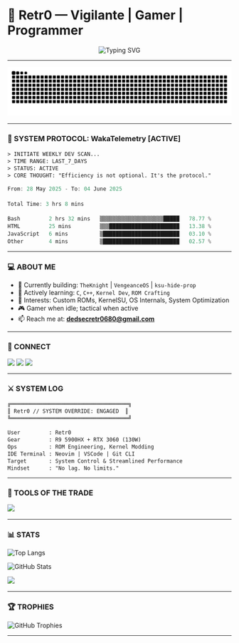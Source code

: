 # 🦇 Retr0 — Vigilante | Gamer | Programmer

<p align="center">
  <img src="https://readme-typing-svg.demolab.com?font=Fira+Code&duration=2000&pause=1000&center=true&vCenter=true&width=435&lines=Vigilante+Online...;System+Protocol+Activated...;Code.+Hack.+Deploy." alt="Typing SVG" />
</p>

---

<img src="https://raw.githubusercontent.com/Retr0680/Retr0680/output/snake.svg" alt="Snake animation" />

---

### 🧬 SYSTEM PROTOCOL: WakaTelemetry [ACTIVE]
```
> INITIATE WEEKLY DEV SCAN...
> TIME RANGE: LAST_7_DAYS
> STATUS: ACTIVE
> CORE THOUGHT: "Efficiency is not optional. It's the protocol."
```
<!--START_SECTION:waka-->

```c
From: 28 May 2025 - To: 04 June 2025

Total Time: 3 hrs 8 mins

Bash         2 hrs 32 mins   ▒▒▒▒▒▒▒▒▒▒▒▒▒▒▒▒▒▒▒▒█████   78.77 %
HTML         25 mins         ▒▒▒██████████████████████   13.38 %
JavaScript   6 mins          ▒████████████████████████   03.10 %
Other        4 mins          ▒████████████████████████   02.57 %
```

<!--END_SECTION:waka-->

---

### 💻 ABOUT ME
- 🔭 Currently building: `TheKnight` | `VengeanceOS` | `ksu-hide-prop`
- 🌱 Actively learning: `C`, `C++`, `Kernel Dev`, `ROM Crafting`
- 🧩 Interests: Custom ROMs, KernelSU, OS Internals, System Optimization
- 🎮 Gamer when idle; tactical when active
- 📫 Reach me at: **dedsecretr0680@gmail.com**

---

### 🔗 CONNECT

<p align="left">
  <a href="https://twitter.com/retr0_680"><img src="https://img.shields.io/badge/Twitter-%231DA1F2.svg?&style=for-the-badge&logo=twitter&logoColor=white"/></a>
  <a href="https://linkedin.com/in/retr0_680"><img src="https://img.shields.io/badge/LinkedIn-%230077B5.svg?&style=for-the-badge&logo=linkedin&logoColor=white"/></a>
  <a href="https://instagram.com/retr0_680"><img src="https://img.shields.io/badge/Instagram-%23E4405F.svg?&style=for-the-badge&logo=instagram&logoColor=white"/></a>
  <!-- <a href="https://www.youtube.com/c/retr0_680"><img src="https://img.shields.io/badge/Youtube-%23FF0000.svg?&style=for-the-badge&logo=youtube&logoColor=white"/></a> -->
</p>

---

### ⚔️ SYSTEM LOG
```
╔═════════════════════════════════════╗
║ Retr0 // SYSTEM OVERRIDE: ENGAGED  ║
╚═════════════════════════════════════╝

User         : Retr0
Gear         : R9 5900HX + RTX 3060 (130W)
Ops          : ROM Engineering, Kernel Modding
IDE Terminal : Neovim | VSCode | Git CLI
Target       : System Control & Streamlined Performance
Mindset      : "No lag. No limits."
```

<!--![Uptime](https://img.shields.io/endpoint?url=https://raw.githubusercontent.com/Retr0680/Retr0680/master/uptime.json) -->

---

### 🧰 TOOLS OF THE TRADE
<p align="left">
  <img src="https://skillicons.dev/icons?i=linux,androidstudio,vscode,html,python,javascript,bash,git,docker,react,nodejs,java" />
</p>

---

### 📊 STATS

<p align="left">
  <img src="https://github-readme-stats.vercel.app/api/top-langs?username=retr0680&show_icons=true&layout=compact" alt="Top Langs" />
</p>

<p align="left">
  <img src="https://github-readme-stats.vercel.app/api?username=retr0680&show_icons=true" alt="GitHub Stats" />
</p>

<p align="left">
  <img src="https://streak-stats.demolab.com?user=retr0680&theme=matrix&date_format=M%20j%5B%2C%20Y%5D" />
</p>

---

### 🏆 TROPHIES

<p align="left">
  <img src="https://github-profile-trophy.vercel.app/?username=retr0680&theme=matrix&column=7" alt="GitHub Trophies" />
</p>

---
